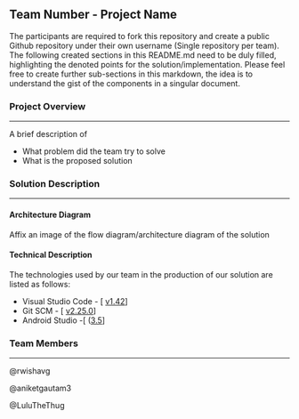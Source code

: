 ## Team Number - Project Name

The participants are required to fork this repository and create a public Github repository under their own username (Single repository per team). The following created sections in this README.md need to be duly filled, highlighting the denoted points for the solution/implementation. Please feel free to create further sub-sections in this markdown, the idea is to understand the gist of the components in a singular document.

### Project Overview
----------------------------------

A brief description of 
* What problem did the team try to solve
* What is the proposed solution

### Solution Description
----------------------------------

#### Architecture Diagram

Affix an image of the flow diagram/architecture diagram of the solution

#### Technical Description

The technologies used by our team in the production of our solution are listed as follows:
- Visual Studio Code - [ [v1.42](https://code.visualstudio.com/)]
- Git SCM - [ [v2.25.0](https://git-scm.com/)]
- Android Studio -[ ([3.5](https://developer.android.com/studio)]

### Team Members
----------------------------------

@rwishavg

@aniketgautam3

@LuluTheThug
